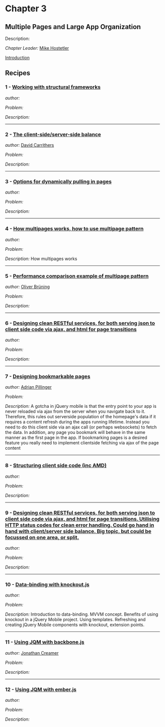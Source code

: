 # Chapter 3

## Multiple Pages and Large App Organization

Description: 

*Chapter Leader:* <a href="mailto:mike@appendto.com">Mike Hostetler</a>

<a href="/jquerymobilecookbook/book/blob/master/3-multiple-pages-and-large-app-organization/introduction.adoc">Introduction</a>

## Recipes

### 1 - <a href="/jquerymobilecookbook/book/blob/master/3-multiple-pages-and-large-app-organization/recipe-1.adoc">Working with structural frameworks</a>
*author:* <a href="mailto:"></a>

*Problem:* 

*Description:* 

---

### 2 - <a href="/jquerymobilecookbook/book/blob/master/3-multiple-pages-and-large-app-organization/recipe-2.adoc">The client-side/server-side balance</a>
*author:* <a href="mailto:dcarrith@gmail.com">David Carrithers</a>

*Problem:* 

*Description:* 

---

### 3 - <a href="/jquerymobilecookbook/book/blob/master/3-multiple-pages-and-large-app-organization/recipe-3.adoc">Options for dynamically pulling in pages</a>
*author:* <a href="mailto:"></a>

*Problem:* 

*Description:* 

---

### 4 - <a href="/jquerymobilecookbook/book/blob/master/3-multiple-pages-and-large-app-organization/recipe-4.adoc">How multipages works, how to use multipage pattern</a>
*author:* <a href="mailto:"></a>

*Problem:* 

*Description:* How multipages works

---

### 5 - <a href="/jquerymobilecookbook/book/blob/master/3-multiple-pages-and-large-app-organization/recipe-5.adoc">Performance comparison example of multipage pattern</a>
*author:* <a href="mailto:obruening@yahoo.com">Oliver Brüning</a>

*Problem:* 

*Description:* 

---

### 6 - <a href="/jquerymobilecookbook/book/blob/master/3-multiple-pages-and-large-app-organization/recipe-6.adoc">Designing clean RESTful services, for both serving json to client side code via ajax, and html for page transitions</a>
*author:* <a href="mailto:"></a>

*Problem:* 

*Description:* 

---

### 7 - <a href="/jquerymobilecookbook/book/blob/master/3-multiple-pages-and-large-app-organization/recipe-7.adoc">Designing bookmarkable pages</a>
*author:* <a href="mailto:adrian.pillinger@gmail.com">Adrian Pillinger</a>

*Problem:* 

*Description:* A gotcha in jQuery mobile is that the entry point to your app is never reloaded via ajax from the server when you navigate back to it. Therefore, this rules out serverside population of the homepage's data if it requires a content refresh during the apps running lifetime. Instead you need to do this client side via an ajax call (or perhaps websockets) to fetch the data. In addition, any page you bookmark will behave in the same manner as the first page in the app. If bookmarking pages is a desired feature you really need to implement clientside fetching via ajax of the page content

---

### 8 - <a href="/jquerymobilecookbook/book/blob/master/3-multiple-pages-and-large-app-organization/recipe-8.adoc">Structuring client side code (inc AMD)</a>
*author:* <a href="mailto:"></a>

*Problem:* 

*Description:*  

---

### 9 - <a href="/jquerymobilecookbook/book/blob/master/3-multiple-pages-and-large-app-organization/recipe-9.adoc">Designing clean RESTful services, for both serving json to client side code via ajax, and html for page transitions. Utilising HTTP status codes for clean error handling. Could go hand in hand with client/server side balance. Big topic, but could be focussed on one area, or split.</a>
*author:* <a href="mailto:"></a>

*Problem:* 

*Description:* 

---

### 10 - <a href="/jquerymobilecookbook/book/blob/master/3-multiple-pages-and-large-app-organization/recipe-10.adoc">Data-binding with knockout.js</a>
*author:* <a href="mailto:"></a>

*Problem:* 

*Description:* Introduction to data-binding. MVVM concept. Benefits of using knockout in a jQuery Mobile project. Using templates. Refreshing and creating jQuery Mobile components with knockout, extension points.

---

### 11 - <a href="/jquerymobilecookbook/book/blob/master/3-multiple-pages-and-large-app-organization/recipe-11.adoc">Using JQM with backbone.js</a>
*author:* <a href="mailto:jcreamer@appendto.com">Jonathan Creamer</a>

*Problem:* 

*Description:* 

---

### 12 - <a href="/jquerymobilecookbook/book/blob/master/3-multiple-pages-and-large-app-organization/recipe-12.adoc">Using JQM with ember.js</a>
*author:* <a href="mailto:"></a>

*Problem:* 

*Description:* 

